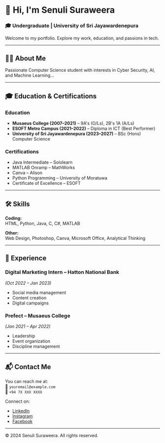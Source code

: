 
# 👋 Hi, I'm **Senuli Suraweera**
### 🎓 Undergraduate | University of Sri Jayawardenepura  
Welcome to my portfolio. Explore my work, education, and passions in tech.

---

## 🧑‍💻 About Me
Passionate Computer Science student with interests in Cyber Security, AI, and Machine Learning...

---

## 🎓 Education & Certifications

### Education
- **Musaeus College (2007–2021)** – 9A's (O/Ls), 2B's 1A (A/Ls)  
- **ESOFT Metro Campus (2021–2022)** – Diploma in ICT (Best Performer)  
- **University of Sri Jayawardenepura (2023–2027)** – BSc (Hons) Computer Science  

### Certifications
- Java Intermediate – Sololearn  
- MATLAB Onramp – MathWorks  
- Canva – Alison  
- Python Programming – University of Moratuwa  
- Certificate of Excellence – ESOFT

---

## 🛠 Skills

**Coding:**  
HTML, Python, Java, C, C#, MATLAB  

**Other:**  
Web Design, Photoshop, Canva, Microsoft Office, Analytical Thinking

---

## 💼 Experience

### Digital Marketing Intern – Hatton National Bank  
*(Oct 2022 – Jan 2023)*  
- Social media management  
- Content creation  
- Digital campaigns

### Prefect – Musaeus College  
*(Jan 2021 – Apr 2022)*  
- Leadership  
- Event organization  
- Discipline management

---

## 📬 Contact Me

You can reach me at:  
📧 `youremail@example.com`  
📱 `+94 7X XXX XXXX`  

Connect on:  
- [LinkedIn](#)  
- [Instagram](#)  
- [Facebook](#)

---

© 2024 Senuli Suraweera. All rights reserved.

